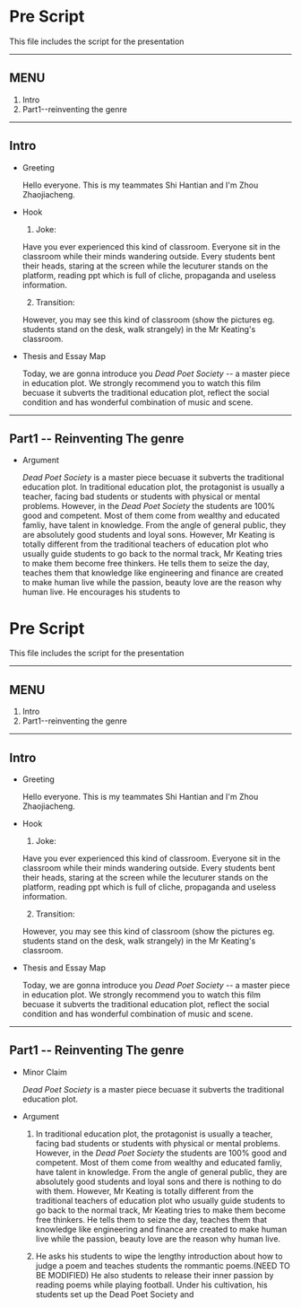# Pre Script

This file includes the script for the presentation

---

## MENU

1. Intro
2. Part1--reinventing the genre

---

## Intro

- Greeting

    Hello everyone. This is my teammates Shi Hantian and I'm Zhou Zhaojiacheng.

- Hook

  1. Joke:

    Have you ever experienced this kind of classroom. Everyone sit in the classroom while their minds wandering outside. Every students bent their heads, staring at the screen while the lecuturer stands on the platform, reading ppt which is full of cliche, propaganda and useless information.

  2. Transition:

    However, you may see this kind of classroom (show the pictures eg. students stand on the desk, walk strangely) in the Mr Keating's classroom.

- Thesis and Essay Map

  Today, we are gonna introduce you *Dead Poet Society* -- a master piece in education plot. We strongly recommend you to watch this film becuase it subverts the traditional education plot, reflect the social condition and has wonderful combination of music and scene.

---

## Part1 -- Reinventing The genre

- Argument

    *Dead Poet Society* is a master piece becuase it subverts the traditional education plot. In traditional education plot, the protagonist is usually a teacher, facing bad students or students with physical or mental problems. However, in the *Dead Poet Society* the students are 100% good and competent. Most of them come from wealthy and educated famliy, have talent in knowledge. From the angle of general public, they are absolutely good students and loyal sons. However, Mr Keating is totally different from the traditional teachers of education plot who usually guide students to go back to the normal track, Mr Keating tries to make them become free thinkers. He tells them to seize the day, teaches them that knowledge like engineering and finance are created to make human live while the passion, beauty love are the reason why human live. He encourages his students to 
# Pre Script

This file includes the script for the presentation

---

## MENU

1. Intro
2. Part1--reinventing the genre

---

## Intro

- Greeting

    Hello everyone. This is my teammates Shi Hantian and I'm Zhou Zhaojiacheng.

- Hook

  1. Joke:

    Have you ever experienced this kind of classroom. Everyone sit in the classroom while their minds wandering outside. Every students bent their heads, staring at the screen while the lecuturer stands on the platform, reading ppt which is full of cliche, propaganda and useless information.

  2. Transition:

    However, you may see this kind of classroom (show the pictures eg. students stand on the desk, walk strangely) in the Mr Keating's classroom.

- Thesis and Essay Map

  Today, we are gonna introduce you *Dead Poet Society* -- a master piece in education plot. We strongly recommend you to watch this film becuase it subverts the traditional education plot, reflect the social condition and has wonderful combination of music and scene.

---

## Part1 -- Reinventing The genre

- Minor Claim

    *Dead Poet Society* is a master piece becuase it subverts the traditional education plot.

- Argument

	1. In traditional education plot, the protagonist is usually a teacher, facing bad students or students with physical or mental problems. However, in the *Dead Poet Society* the students are 100% good and competent. Most of them come from wealthy and educated famliy, have talent in knowledge. From the angle of general public, they are absolutely good students and loyal sons and there is nothing to do with them. However, Mr Keating is totally different from the traditional teachers of education plot who usually guide students to go back to the normal track, Mr Keating tries to make them become free thinkers. He tells them to seize the day, teaches them that knowledge like engineering and finance are created to make human live while the passion, beauty love are the reason why human live.

	2. He asks his students to wipe the lengthy introduction about how to judge a poem and teaches students the rommantic poems.(NEED TO BE MODIFIED) He also students to release their inner passion by reading poems while playing football. Under his cultivation, his students set up the Dead Poet Society and 

